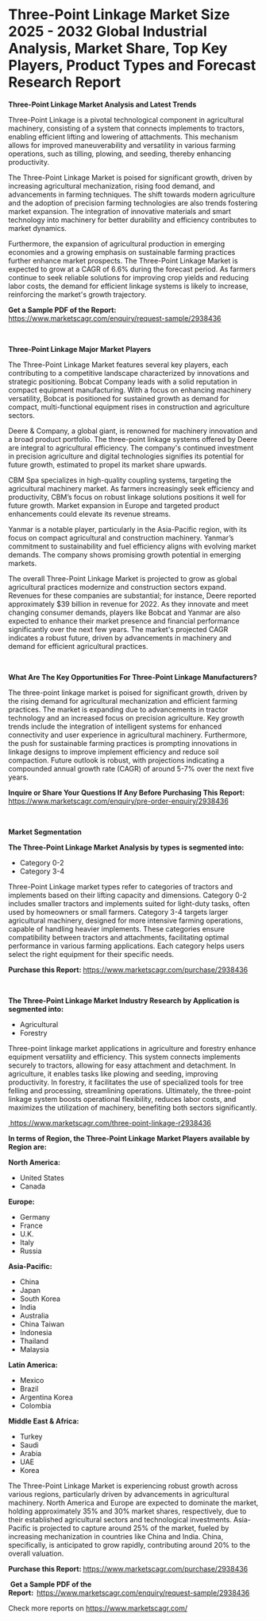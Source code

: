 <p><h1>Three-Point Linkage Market Size 2025 - 2032 Global Industrial Analysis, Market Share, Top Key Players, Product Types and Forecast Research Report</h1></p><p><strong>Three-Point Linkage Market Analysis and Latest Trends</strong></p>
<p><p>Three-Point Linkage is a pivotal technological component in agricultural machinery, consisting of a system that connects implements to tractors, enabling efficient lifting and lowering of attachments. This mechanism allows for improved maneuverability and versatility in various farming operations, such as tilling, plowing, and seeding, thereby enhancing productivity.</p><p>The Three-Point Linkage Market is poised for significant growth, driven by increasing agricultural mechanization, rising food demand, and advancements in farming techniques. The shift towards modern agriculture and the adoption of precision farming technologies are also trends fostering market expansion. The integration of innovative materials and smart technology into machinery for better durability and efficiency contributes to market dynamics.</p><p>Furthermore, the expansion of agricultural production in emerging economies and a growing emphasis on sustainable farming practices further enhance market prospects. The Three-Point Linkage Market is expected to grow at a CAGR of 6.6% during the forecast period. As farmers continue to seek reliable solutions for improving crop yields and reducing labor costs, the demand for efficient linkage systems is likely to increase, reinforcing the market's growth trajectory.</p></p>
<p><strong>Get a Sample PDF of the Report:&nbsp;</strong> <a href="https://www.marketscagr.com/enquiry/request-sample/2938436?utm_campaign=2460&utm_medium=2&utm_source=Github&utm_content=ia&utm_term=15032025&utm_id=three-point-linkage">https://www.marketscagr.com/enquiry/request-sample/2938436</a></p>
<p>&nbsp;</p>
<p><strong>Three-Point Linkage Major Market Players</strong></p>
<p><p>The Three-Point Linkage Market features several key players, each contributing to a competitive landscape characterized by innovations and strategic positioning. Bobcat Company leads with a solid reputation in compact equipment manufacturing. With a focus on enhancing machinery versatility, Bobcat is positioned for sustained growth as demand for compact, multi-functional equipment rises in construction and agriculture sectors.</p><p>Deere & Company, a global giant, is renowned for machinery innovation and a broad product portfolio. The three-point linkage systems offered by Deere are integral to agricultural efficiency. The company's continued investment in precision agriculture and digital technologies signifies its potential for future growth, estimated to propel its market share upwards.</p><p>CBM Spa specializes in high-quality coupling systems, targeting the agricultural machinery market. As farmers increasingly seek efficiency and productivity, CBM’s focus on robust linkage solutions positions it well for future growth. Market expansion in Europe and targeted product enhancements could elevate its revenue streams.</p><p>Yanmar is a notable player, particularly in the Asia-Pacific region, with its focus on compact agricultural and construction machinery. Yanmar’s commitment to sustainability and fuel efficiency aligns with evolving market demands. The company shows promising growth potential in emerging markets.</p><p>The overall Three-Point Linkage Market is projected to grow as global agricultural practices modernize and construction sectors expand. Revenues for these companies are substantial; for instance, Deere reported approximately $39 billion in revenue for 2022. As they innovate and meet changing consumer demands, players like Bobcat and Yanmar are also expected to enhance their market presence and financial performance significantly over the next few years. The market's projected CAGR indicates a robust future, driven by advancements in machinery and demand for efficient agricultural practices.</p></p>
<p>&nbsp;</p>
<p><strong>What Are The Key Opportunities For Three-Point Linkage Manufacturers?</strong></p>
<p><p>The three-point linkage market is poised for significant growth, driven by the rising demand for agricultural mechanization and efficient farming practices. The market is expanding due to advancements in tractor technology and an increased focus on precision agriculture. Key growth trends include the integration of intelligent systems for enhanced connectivity and user experience in agricultural machinery. Furthermore, the push for sustainable farming practices is prompting innovations in linkage designs to improve implement efficiency and reduce soil compaction. Future outlook is robust, with projections indicating a compounded annual growth rate (CAGR) of around 5-7% over the next five years.</p></p>
<p><strong>Inquire or Share Your Questions If Any Before Purchasing This Report:</strong> <a href="https://www.marketscagr.com/enquiry/pre-order-enquiry/2938436?utm_campaign=2460&utm_medium=2&utm_source=Github&utm_content=ia&utm_term=15032025&utm_id=three-point-linkage">https://www.marketscagr.com/enquiry/pre-order-enquiry/2938436</a></p>
<p>&nbsp;</p>
<p><strong>Market Segmentation</strong></p>
<p><strong>The Three-Point Linkage Market Analysis by types is segmented into:</strong></p>
<p><ul><li>Category 0-2</li><li>Category 3-4</li></ul></p>
<p><p>Three-Point Linkage market types refer to categories of tractors and implements based on their lifting capacity and dimensions. Category 0-2 includes smaller tractors and implements suited for light-duty tasks, often used by homeowners or small farmers. Category 3-4 targets larger agricultural machinery, designed for more intensive farming operations, capable of handling heavier implements. These categories ensure compatibility between tractors and attachments, facilitating optimal performance in various farming applications. Each category helps users select the right equipment for their specific needs.</p></p>
<p><strong>Purchase this Report:&nbsp;</strong><a href="https://www.marketscagr.com/purchase/2938436?utm_campaign=2460&utm_medium=2&utm_source=Github&utm_content=ia&utm_term=15032025&utm_id=three-point-linkage">https://www.marketscagr.com/purchase/2938436</a></p>
<p>&nbsp;</p>
<p><strong>The Three-Point Linkage Market Industry Research by Application is segmented into:</strong></p>
<p><ul><li>Agricultural</li><li>Forestry</li></ul></p>
<p><p>Three-point linkage market applications in agriculture and forestry enhance equipment versatility and efficiency. This system connects implements securely to tractors, allowing for easy attachment and detachment. In agriculture, it enables tasks like plowing and seeding, improving productivity. In forestry, it facilitates the use of specialized tools for tree felling and processing, streamlining operations. Ultimately, the three-point linkage system boosts operational flexibility, reduces labor costs, and maximizes the utilization of machinery, benefiting both sectors significantly.</p></p>
<p><a href="https://www.marketscagr.com/three-point-linkage-r2938436?utm_campaign=2460&utm_medium=2&utm_source=Github&utm_content=ia&utm_term=15032025&utm_id=three-point-linkage">&nbsp;https://www.marketscagr.com/three-point-linkage-r2938436</a></p>
<p><strong>In terms of Region, the Three-Point Linkage Market Players available by Region are:</strong></p>
<p>
    <p> <strong> North America: </strong>
        <ul>
            <li>United States</li>
            <li>Canada</li>
        </ul>
        </p> 
    <p> <strong> Europe: </strong>
        <ul>
            <li>Germany</li>
            <li>France</li>
            <li>U.K.</li>
            <li>Italy</li>
            <li>Russia</li>
        </ul>
        </p> 
    <p> <strong> Asia-Pacific: </strong>
        <ul>
            <li>China</li>
            <li>Japan</li>
            <li>South Korea</li>
            <li>India</li>
            <li>Australia</li>
            <li>China Taiwan</li>
            <li>Indonesia</li>
            <li>Thailand</li>
            <li>Malaysia</li>
        </ul>
        </p> 
    <p> <strong> Latin America: </strong>
        <ul>
            <li>Mexico</li>
            <li>Brazil</li>
            <li>Argentina Korea</li>
            <li>Colombia</li>
        </ul>
        </p> 
    <p> <strong> Middle East & Africa: </strong>
        <ul>
            <li>Turkey</li>
            <li>Saudi</li>
            <li>Arabia</li>
            <li>UAE</li>
            <li>Korea</li>
        </ul>
    </p>
    </p>
<p><p>The Three-Point Linkage Market is experiencing robust growth across various regions, particularly driven by advancements in agricultural machinery. North America and Europe are expected to dominate the market, holding approximately 35% and 30% market shares, respectively, due to their established agricultural sectors and technological investments. Asia-Pacific is projected to capture around 25% of the market, fueled by increasing mechanization in countries like China and India. China, specifically, is anticipated to grow rapidly, contributing around 20% to the overall valuation.</p></p>
<p><strong>Purchase this Report: </strong><a href="https://www.marketscagr.com/purchase/2938436?utm_campaign=2460&utm_medium=2&utm_source=Github&utm_content=ia&utm_term=15032025&utm_id=three-point-linkage">https://www.marketscagr.com/purchase/2938436</a></p>
<p>&nbsp;<strong>Get a Sample PDF of the Report:&nbsp;&nbsp;</strong><a href="https://www.marketscagr.com/enquiry/request-sample/2938436?utm_campaign=2460&utm_medium=2&utm_source=Github&utm_content=ia&utm_term=15032025&utm_id=three-point-linkage">https://www.marketscagr.com/enquiry/request-sample/2938436</a></p>
<p><strong></strong></p>
<p>Check more reports on <a href="https://www.marketscagr.com/?utm_campaign=2460&utm_medium=2&utm_source=Github&utm_content=ia&utm_term=15032025&utm_id=three-point-linkage">https://www.marketscagr.com/</a></p>